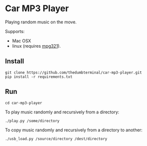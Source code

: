 # Car MP3 Player
Playing random music on the move.

Supports:

* Mac OSX
* linux (requires [mpg321](http://mpg321.sourceforge.net/)).

## Install

    git clone https://github.com/thedumbterminal/car-mp3-player.git
    pip install -r requirements.txt

## Run

    cd car-mp3-player

To play music randomly and recursively from a directory:

    ./play.py /some/directory

To copy music randomly and recursively from a directory to another:

    ./usb_load.py /source/directory /dest/directory
